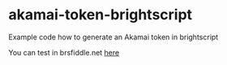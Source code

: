 # akamai-token-brightscript
Example code how to generate an Akamai token in brightscript

You can test in brsfiddle.net [here](https://brsfiddle.net?code=XQAAAAKeBAAAAAAAAABJKoolY0uXtpmcwPe87iC9xiXTGdcNm-fBjOos8I8dVepVTgLYf0_KWn-CTce4ZdZVqqQT8KJR7kNeehmhUUaTq_H5mEsHChIIdi6kNGIu4xYj-cjJmAGspy_Q8NCkNjR7nDPAWR6qYkaVRl1Le9VGYfsh6m8FIEnzdWMiNiwJJaBKiF5JBjO8V-rNKPZmcwoBKTB5new6Hlsa5N7pY7EwClhQzsN-WDa2ytlDtr7ThQ9RtCbpthr22SCkcxCp7Ovo5JzPPOUPQZCbr-_UotV_KREoVEKuvJ3PXN0Ci6YKphrJaC94AKiBGrWbHhmSqeap19cCx1oEnwxFQLGb5tbkGJC8pkmbkeUJJ9h6Qfngx75e8hUmz5d-nlWJfXLkPMJUGqtyNKeyTz9OPNG8eKoeF0oOp4x7hDe9Ni3ZSnbGKySrAEg3SMyu2n2IL15LoCiBcdrRZcqmQ0s0MG2w3v91LqrewT9m4vSIBAr3usT5E_nB5VTvqUFa6W_4rAh1dYwqdV0yvAMjDPywEZUz5ZRKrrPvMZ892CeylwIwpDCMWV0msppxRmaRxKv57T_PBuRaxgvRtcOorqiz3Hf0c_t8ttLg7STlxGh8sDDLHvCp6FqkzNcZcd5wbL8AjI8ERKQYyLZbNfEE1eq94g2i_E-A3FHSaPL7-U5pZApIMJyR4CaIhwjYYdAYRjwxTEGFn51bBh1je7aJOc2Tx1aP1sE4aFsgMfIBs20NgJuGXKMVfzkKMEgaOS7fbPgOWDx9qviL_BTV6g)
